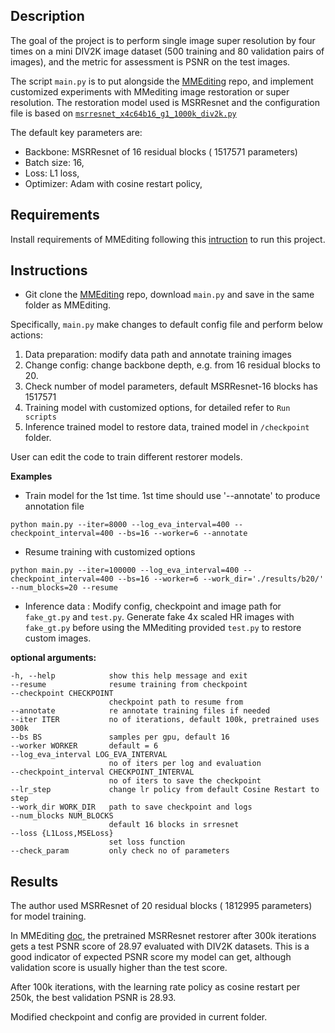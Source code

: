 ## Description
The goal of the project is to perform single image super resolution by four times on a mini DIV2K image dataset (500 training and 80 validation pairs of images), and the metric for assessment is PSNR on the test images. 

The script `main.py` is to put alongside the [MMEditing](https://github.com/open-mmlab/mmediting) repo, and implement customized experiments with MMediting image restoration or super resolution. The restoration model used is MSRResnet and the configuration file is based on [`msrresnet_x4c64b16_g1_1000k_div2k.py`](https://github.com/open-mmlab/mmediting/blob/master/configs/restorers/srresnet_srgan/msrresnet_x4c64b16_g1_1000k_div2k.py)

The default key parameters are: 
-	Backbone: MSRResnet of 16 residual blocks ( 1517571 parameters)
-	Batch size:  16, 
-	Loss: L1 loss, 
-	Optimizer: Adam with cosine restart policy, 

## Requirements
Install requirements of MMEditing following this [intruction](https://github.com/open-mmlab/mmediting/blob/master/docs/install.md) to run this project.

## Instructions
- Git clone the [MMEditing](https://github.com/open-mmlab/mmediting) repo, download `main.py` and save in the same folder as MMEditing. 

Specifically, `main.py` make changes to default config file and perform below actions:
1. Data preparation: modify data path and annotate training images
2. Change config: change backbone depth, e.g. from 16 residual blocks to 20.
3. Check number of model parameters, default MSRResnet-16 blocks has 1517571 
4. Training model with customized options, for detailed refer to `Run scripts`
5. Inference trained model to restore data, trained model in `/checkpoint` folder. 

User can edit the code to train different restorer models.

**Examples**
- Train model for the 1st time. 1st time should use '--annotate' to produce annotation file

`python main.py --iter=8000 --log_eva_interval=400 --checkpoint_interval=400 --bs=16 --worker=6 --annotate`
- Resume training with customized options

`python main.py --iter=100000 --log_eva_interval=400 --checkpoint_interval=400 --bs=16 --worker=6 --work_dir='./results/b20/' --num_blocks=20 --resume`

- Inference data : Modify config, checkpoint and image path for `fake_gt.py` and  `test.py`. Generate fake 4x scaled HR images with `fake_gt.py` before using the MMediting provided `test.py` to restore custom images.

 
 

**optional arguments:**
  ```buildoutcfg
  -h, --help            show this help message and exit
  --resume              resume training from checkpoint
  --checkpoint CHECKPOINT
                        checkpoint path to resume from
  --annotate            re annotate training files if needed
  --iter ITER           no of iterations, default 100k, pretrained uses 300k
  --bs BS               samples per gpu, default 16
  --worker WORKER       default = 6
  --log_eva_interval LOG_EVA_INTERVAL
                        no of iters per log and evaluation
  --checkpoint_interval CHECKPOINT_INTERVAL
                        no of iters to save the checkpoint
  --lr_step             change lr policy from default Cosine Restart to step
  --work_dir WORK_DIR   path to save checkpoint and logs
  --num_blocks NUM_BLOCKS
                        default 16 blocks in srresnet
  --loss {L1Loss,MSELoss}
                        set loss function
  --check_param         only check no of parameters
```


## Results

The author used MSRResnet of 20 residual blocks ( 1812995 parameters) for model training. 

In MMEditing [doc](https://github.com/open-mmlab/mmediting/tree/master/configs/restorers/srresnet_srgan), the pretrained MSRResnet restorer after 300k iterations gets a test PSNR score of 28.97 evaluated with DIV2K datasets. This is a good indicator of expected PSNR score my model can get, although validation score is usually higher than the test score.

After 100k iterations, with the learning rate policy as cosine restart per 250k, the best validation PSNR is 28.93.

Modified checkpoint and config are provided in current folder.


